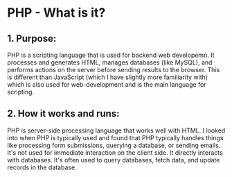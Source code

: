 # PHP - What is it?

## 1. Purpose:
PHP is a scripting language that is used for backend web developemn. It processes and generates HTML, manages databases (like MySQL), and performs actions on the server before sending results to the browser.
This is different than JavaScript (which I have slightly more familiarity with) which is also used for web-development and is the main language for scripting. 

## 2. How it works and runs: 
PHP is server-side processing language that works well with HTML. I looked into when PHP is typically used and found that PHP typically handles things like processing form submissions, querying a database, or sending emails. It's not used for immediate interaction on the client side. It directly interacts with databases. It's often used to query databases, fetch data, and update records in the database.
